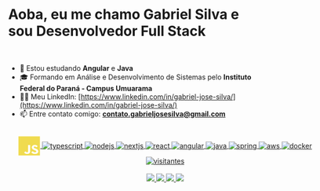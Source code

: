 # Aoba, eu me chamo Gabriel Silva e sou Desenvolvedor Full Stack

<br>
<div>
  
  - 🌱 Estou estudando **Angular** e **Java**
  - 🎓 Formando em Análise e Desenvolvimento de Sistemas pelo **Instituto Federal do Paraná - Campus Umuarama**
  - 👨‍💻 Meu LinkedIn: [https://www.linkedin.com/in/gabriel-jose-silva/](https://www.linkedin.com/in/gabriel-jose-silva/)
  - 📫 Entre contato comigo: **contato.gabrieljosesilva@gmail.com**

    
</div>


<br>


<div align="center" >
  <a href="https://github.com/gabriellgjs">
  <div style="width: 40rem">
    <img align="center" alt="javascript" height="40" width="45" src="https://raw.githubusercontent.com/devicons/devicon/master/icons/javascript/javascript-plain.svg"/>
    <img align="center" alt="typescript" height="40" width="45" src="https://cdn.jsdelivr.net/gh/devicons/devicon/icons/typescript/typescript-original.svg"/>
    <img align="center" alt="nodejs" height="40" width="45" src="https://cdn.jsdelivr.net/gh/devicons/devicon@latest/icons/nodejs/nodejs-original-wordmark.svg" />
    <img align="center" alt="nextjs" height="40" width="45" src="https://cdn.jsdelivr.net/gh/devicons/devicon@latest/icons/nextjs/nextjs-original-wordmark.svg" /> 
    <img align="center" alt="react" height="40" width="45" src="https://cdn.jsdelivr.net/gh/devicons/devicon/icons/react/react-original.svg" />
    <img align="center" alt="angular" height="40" width="45" src="https://cdn.jsdelivr.net/gh/devicons/devicon@latest/icons/angular/angular-original.svg"/>
    <img align="center" alt="java" height="40" width="45" src="https://cdn.jsdelivr.net/gh/devicons/devicon/icons/java/java-original-wordmark.svg" />
    <img align="center" alt="spring" height="40" width="45" src="https://cdn.jsdelivr.net/gh/devicons/devicon/icons/spring/spring-original.svg" />
    <img align="center" alt="aws" height="40" width="45"src="https://cdn.jsdelivr.net/gh/devicons/devicon@latest/icons/amazonwebservices/amazonwebservices-plain-wordmark.svg" />
    <img align="center" alt="docker" height="40" width="45"src="https://cdn.jsdelivr.net/gh/devicons/devicon/icons/docker/docker-original-wordmark.svg" />
    <img align="center" alt="visitantes" height="22" src="https://visitor-badge.laobi.icu/badge?page_id=gabriellgjs.gabriellgjs") />
  </div>
</div>
    
<br>
    <div align="center" >
      <a href="https://github.com/gabriellgjs">
      <div style="width: 40rem">
        <img height="160em"  src="https://github-readme-stats.vercel.app/api?username=gabriellgjs&show_icons=true&theme=dracula&include_all_commits=true&count_private=true&hide_border=true&locale=pt-br"/>
        <img height="160em"src="https://github-readme-streak-stats.herokuapp.com?user=gabriellgjs&theme=dracula&&hide_border=true&date_format=j%20M%5B%20Y%5D&locale=pt-br" />
        <img height="164em"  src="https://github-readme-stats.vercel.app/api/top-langs/?username=gabriellgjs&theme=dracula&hide_border=true&layout=compact&langs_count=5&locale=pt-br"/>
        <img height="164em" src="https://github-readme-stats.vercel.app/api/wakatime?username=gabriellgjs&theme=dracula&hide_border=true&langs_count=5&layout=compact&locale=pt-br" />
      </div>
    </div>
